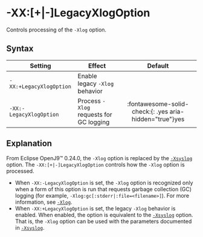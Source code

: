 ﻿<!--
* Copyright (c) 2017, 2022 IBM Corp. and others
*
* This program and the accompanying materials are made
* available under the terms of the Eclipse Public License 2.0
* which accompanies this distribution and is available at
* https://www.eclipse.org/legal/epl-2.0/ or the Apache
* License, Version 2.0 which accompanies this distribution and
* is available at https://www.apache.org/licenses/LICENSE-2.0.
*
* This Source Code may also be made available under the
* following Secondary Licenses when the conditions for such
* availability set forth in the Eclipse Public License, v. 2.0
* are satisfied: GNU General Public License, version 2 with
* the GNU Classpath Exception [1] and GNU General Public
* License, version 2 with the OpenJDK Assembly Exception [2].
*
* [1] https://www.gnu.org/software/classpath/license.html
* [2] http://openjdk.java.net/legal/assembly-exception.html
*
* SPDX-License-Identifier: EPL-2.0 OR Apache-2.0 OR GPL-2.0 WITH
* Classpath-exception-2.0 OR LicenseRef-GPL-2.0 WITH Assembly-exception
-->

# -XX:[+|-]LegacyXlogOption

Controls processing of the `-Xlog` option.

## Syntax

| Setting                 | Effect                                     | Default                                                                       |
|-------------------------|--------------------------------------------|:-----------------------------------------------------------------------------:|
| `-XX:+LegacyXlogOption` | Enable legacy `-Xlog` behavior             |                                                                               |
| `-XX:-LegacyXlogOption` | Process `-Xlog` requests for GC logging    | :fontawesome-solid-check:{: .yes aria-hidden="true"}<span class="sr-only">yes</span>|

## Explanation

From Eclipse OpenJ9&trade; 0.24.0, the `-Xlog` option is replaced by the [`-Xsyslog`](xsyslog.md) option. The `-XX:[+|-]LegacyXlogOption` controls how the `-Xlog` option is processed.

- When `-XX:-LegacyXlogOption` is set, the `-Xlog` option is recognized only when a form of this option is run that requests garbage collection (GC) logging (for example, `-Xlog:gc[:stderr|:file=<filename>]`). For more information, see [`-Xlog`](xlog.md).
- When `-XX:+LegacyXlogOption` is set, the legacy `-Xlog` behavior is enabled. When enabled, the option is equivalent to the [`-Xsyslog`](xsyslog.md) option. That is, the `-Xlog` option can be used with the parameters documented in [`-Xsyslog`](xsyslog.md).


<!-- ==== END OF TOPIC ==== xxlegacyxlogoption.md ==== -->
